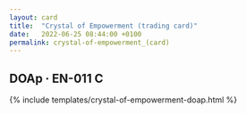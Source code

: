 ```yaml
---
layout: card
title:  "Crystal of Empowerment (trading card)"
date:   2022-06-25 08:44:00 +0100
permalink: crystal-of-empowerment_(card)
---
```


## DOAp &middot; EN-011 C

{% include templates/crystal-of-empowerment-doap.html %}